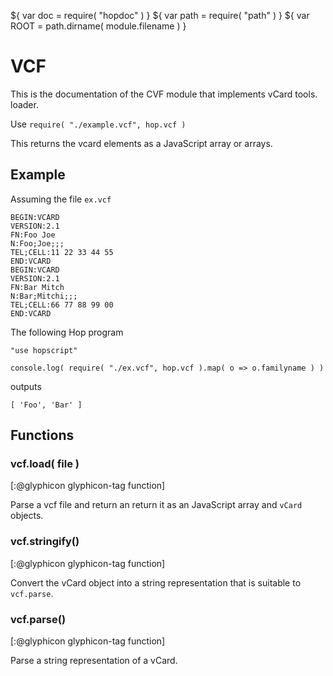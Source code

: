${ var doc = require( "hopdoc" ) }
${ var path = require( "path" ) }
${ var ROOT = path.dirname( module.filename ) }

VCF
===

This is the documentation of the CVF module that implements vCard tools.
loader. 

Use `require( "./example.vcf", hop.vcf )`

This returns the vcard elements as a JavaScript array or arrays.


Example
-------

Assuming the file `ex.vcf`

```vcf
BEGIN:VCARD
VERSION:2.1
FN:Foo Joe
N:Foo;Joe;;;
TEL;CELL:11 22 33 44 55
END:VCARD
BEGIN:VCARD
VERSION:2.1
FN:Bar Mitch
N:Bar;Mitchi;;;
TEL;CELL:66 77 88 99 00
END:VCARD
```

The following Hop program

```hopscript
"use hopscript"

console.log( require( "./ex.vcf", hop.vcf ).map( o => o.familyname ) )
```

outputs

```
[ 'Foo', 'Bar' ]
```

Functions
---------

### vcf.load( file ) ###
[:@glyphicon glyphicon-tag function]

Parse a vcf file and return an return it as an JavaScript array
and `vCard` objects.


### vcf.stringify() ###
[:@glyphicon glyphicon-tag function]

Convert the vCard object into a string representation that is suitable
to `vcf.parse`.


### vcf.parse() ###
[:@glyphicon glyphicon-tag function]

Parse a string representation of a vCard.
